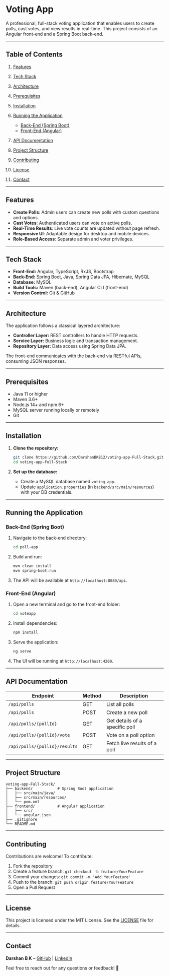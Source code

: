 # Voting App

A professional, full-stack voting application that enables users to create polls, cast votes, and view results in real-time. This project consists of an Angular front-end and a Spring Boot back-end.

---

## Table of Contents

1. [Features](#features)
2. [Tech Stack](#tech-stack)
3. [Architecture](#architecture)
4. [Prerequisites](#prerequisites)
5. [Installation](#installation)
6. [Running the Application](#running-the-application)

   * [Back-End (Spring Boot)](#back-end-spring-boot)
   * [Front-End (Angular)](#front-end-angular)
7. [API Documentation](#api-documentation)
8. [Project Structure](#project-structure)
9. [Contributing](#contributing)
10. [License](#license)
11. [Contact](#contact)

---

## Features

* **Create Polls**: Admin users can create new polls with custom questions and options.
* **Cast Votes**: Authenticated users can vote on active polls.
* **Real-Time Results**: Live vote counts are updated without page refresh.
* **Responsive UI**: Adaptable design for desktop and mobile devices.
* **Role-Based Access**: Separate admin and voter privileges.

---

## Tech Stack

* **Front-End:** Angular, TypeScript, RxJS, Bootstrap
* **Back-End:** Spring Boot, Java, Spring Data JPA, Hibernate, MySQL
* **Database:** MySQL
* **Build Tools:** Maven (back-end), Angular CLI (front-end)
* **Version Control:** Git & GitHub

---

## Architecture

The application follows a classical layered architecture:

* **Controller Layer:** REST controllers to handle HTTP requests.
* **Service Layer:** Business logic and transaction management.
* **Repository Layer:** Data access using Spring Data JPA.

The front-end communicates with the back-end via RESTful APIs, consuming JSON responses.

---

## Prerequisites

* Java 11 or higher
* Maven 3.6+
* Node.js 14+ and npm 6+
* MySQL server running locally or remotely
* Git

---

## Installation

1. **Clone the repository:**

   ```bash
   git clone https://github.com/DarshanBK812/voting-app-Full-Stack.git
   cd voting-app-Full-Stack
   ```
2. **Set up the database:**

   * Create a MySQL database named `voting_app`.
   * Update `application.properties` (in `backend/src/main/resources`) with your DB credentials.

---

## Running the Application

### Back-End (Spring Boot)

1. Navigate to the back-end directory:

   ```bash
   cd poll-app
   ```
2. Build and run:

   ```bash
   mvn clean install
   mvn spring-boot:run
   ```
3. The API will be available at `http://localhost:8080/api`.

### Front-End (Angular)

1. Open a new terminal and go to the front-end folder:

   ```bash
   cd voteapp
   ```
2. Install dependencies:

   ```bash
   npm install
   ```
3. Serve the application:

   ```bash
   ng serve
   ```
4. The UI will be running at `http://localhost:4200`.

---

## API Documentation

| Endpoint                      | Method | Description                    |
| ----------------------------- | ------ | ------------------------------ |
| `/api/polls`                  | GET    | List all polls                 |
| `/api/polls`                  | POST   | Create a new poll              |
| `/api/polls/{pollId}`         | GET    | Get details of a specific poll |
| `/api/polls/{pollId}/vote`    | POST   | Vote on a poll option          |
| `/api/polls/{pollId}/results` | GET    | Fetch live results of a poll   |

---

## Project Structure

```
voting-app-Full-Stack/
├── backend/           # Spring Boot application
│   ├── src/main/java/
│   ├── src/main/resources/
│   └── pom.xml
├── frontend/          # Angular application
│   ├── src/
│   └── angular.json
├── .gitignore
└── README.md
```

---

## Contributing

Contributions are welcome! To contribute:

1. Fork the repository
2. Create a feature branch: `git checkout -b feature/YourFeature`
3. Commit your changes: `git commit -m 'Add YourFeature'`
4. Push to the branch: `git push origin feature/YourFeature`
5. Open a Pull Request

---

## License

This project is licensed under the MIT License. See the [LICENSE](LICENSE) file for details.

---

## Contact

**Darshan B K** – [GitHub](https://github.com/DarshanBK812) | [LinkedIn](https://www.linkedin.com/in/darshan-b-k-a7b501298)

Feel free to reach out for any questions or feedback! 🎉
